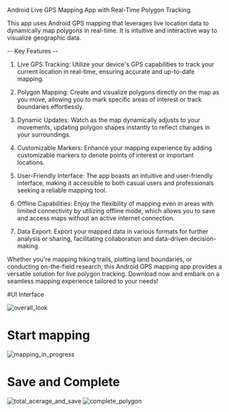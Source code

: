 Android Live GPS Mapping App with Real-Time Polygon Tracking

This app uses Android GPS mapping that leverages live location data to dynamically map polygons in real-time.
It is intuitive and interactive way to visualize geographic data.

-- Key Features --
1. Live GPS Tracking: Utilize your device's GPS capabilities to track your current location in real-time, ensuring accurate and up-to-date mapping.

2. Polygon Mapping: Create and visualize polygons directly on the map as you move, allowing you to mark specific areas of interest or track boundaries effortlessly.

3. Dynamic Updates: Watch as the map dynamically adjusts to your movements, updating polygon shapes instantly to reflect changes in your surroundings.

4. Customizable Markers: Enhance your mapping experience by adding customizable markers to denote points of interest or important locations.

5. User-Friendly Interface: The app boasts an intuitive and user-friendly interface, making it accessible to both casual users and professionals seeking a reliable mapping tool.

6. Offline Capabilities: Enjoy the flexibility of mapping even in areas with limited connectivity by utilizing offline mode, which allows you to save and access maps without an active internet connection.

7. Data Export: Export your mapped data in various formats for further analysis or sharing, facilitating collaboration and data-driven decision-making.

Whether you're mapping hiking trails, plotting land boundaries, or conducting on-the-field research, this Android GPS mapping app provides a versatile solution for live polygon tracking.
Download now and embark on a seamless mapping experience tailored to your needs!

#UI Interface


![overall_look](https://github.com/Shariz254/LiveLocationMapping---GoogleMaps-Java/assets/65715258/22dcee35-d5cd-44ef-ad25-a2ea105f4ed5)

# Start mapping

![mapping_in_progress](https://github.com/Shariz254/LiveLocationMapping---GoogleMaps-Java/assets/65715258/b06bb844-02d4-4ca7-adc7-b84da4bcb9be)


# Save and Complete

![total_acerage_and_save](https://github.com/Shariz254/LiveLocationMapping---GoogleMaps-Java/assets/65715258/dd9eb5f8-ed9a-4305-96ac-e160e5edddc3)
![complete_polygon](https://github.com/Shariz254/LiveLocationMapping---GoogleMaps-Java/assets/65715258/d744d5a7-44b1-4274-9a1c-78c1b4ab7c55)
